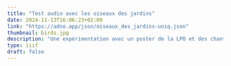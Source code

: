 ```yaml
---
title: "Test audio avec les oiseaux des jardins"
date: 2024-11-13T16:06:23+02:00
link: "https://adno.app/json/oiseaux_des_jardins-uniq.json" 
thumbnail: birds.jpg
description: "Une expérimentation avec un poster de la LPO et des chants d'oiseaux extraits Guide des oiseaux de France (Ed. Belin)"  
type: iiif
draft: false
---
```


